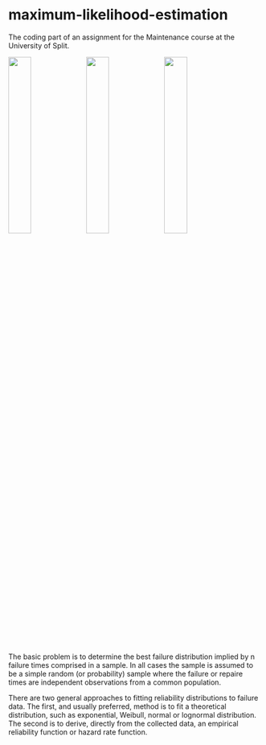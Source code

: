 # maximum-likelihood-estimation

The coding part of an assignment for the Maintenance course at the University of Split.

<p>

<img src="https://drive.google.com/uc?id=1QDiXNZgvR6hAlW0uuG8plWsbgWwEl2xG" width="30%" />

<img src="https://drive.google.com/uc?id=1pimWlSOK-dbf2LvJ2AiCdvDlapkyJKYg" width="30%" />
  
<img src="https://drive.google.com/uc?id=1dkPAkVpjOuUHCwT6J_5pKsjT5Wird0Fg" width="30%" />

</p>

The basic problem is to determine the best failure distribution implied by n failure times comprised in a sample. In all cases the sample is assumed to be a simple random (or probability) sample where the failure or repaire times are independent observations from a common population.

There are two general approaches to fitting reliability distributions to failure data. The first, and usually preferred, method is to fit a theoretical distribution, such as exponential, Weibull, normal or lognormal distribution. The second is to derive, directly from the collected data, an empirical reliability function or hazard rate function.